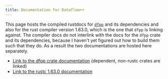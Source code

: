 ```yaml
---
title: Documentation for Dataflow++
---
```


This page hosts the compiled rustdocs for
[`dfpp`](https://github.com/brownsys/dfpp) and its dependencies and also for the
rust compiler version 1.63.0, which is the one that `dfpp` is linking against.
The compiler docs do not interlink with the docs for the `dfpp` crate and its
dependencies, because I haven't yet figured out how to build them such that they
do. As a result the two documentations are hosted here separately.

- [Link to the dfpp crate documentation](libs/dfpp/index.html) (dependent, non-rustc crates are linked)
- [Link to the rustc 1.63.0 documentation](compiler/index.html)